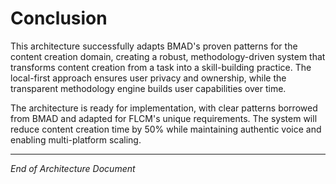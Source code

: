 # **Conclusion**

This architecture successfully adapts BMAD's proven patterns for the content creation domain, creating a robust, methodology-driven system that transforms content creation from a task into a skill-building practice. The local-first approach ensures user privacy and ownership, while the transparent methodology engine builds user capabilities over time.

The architecture is ready for implementation, with clear patterns borrowed from BMAD and adapted for FLCM's unique requirements. The system will reduce content creation time by 50% while maintaining authentic voice and enabling multi-platform scaling.

---

*End of Architecture Document*